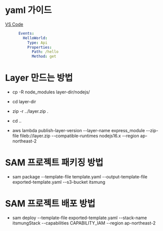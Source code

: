# yaml 가이드
[VS Code](https://docs.aws.amazon.com/toolkit-for-vscode/latest/userguide/welcome.html)

```yaml
      Events:
        HelloWorld:
          Type: Api
          Properties:
            Path: /hello
            Method: get
```

# Layer 만드는 방법
* cp -R node_modules layer-dir/nodejs/

* cd layer-dir

* zip -r ../layer.zip .

* cd ..

* aws lambda publish-layer-version --layer-name express_module --zip-file fileb://layer.zip --compatible-runtimes nodejs16.x --region ap-northeast-2


# SAM 프로젝트 패키징 방법

* sam package --template-file template.yaml --output-template-file exported-template.yaml --s3-bucket itsmung

# SAM 프로젝트 배포 방법

* sam deploy --template-file exported-template.yaml --stack-name itsmungStack --capabilities CAPABILITY_IAM --region ap-northeast-2
